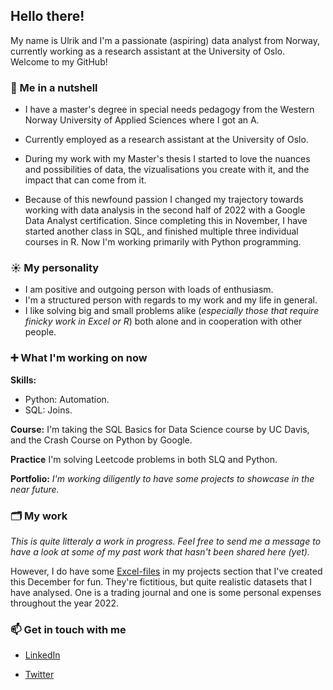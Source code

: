 ## Hello there!
My name is Ulrik and I'm a passionate (aspiring) data analyst from Norway, currently working as a research assistant at the University of Oslo. Welcome to my GitHub!



### 🥥  Me in a nutshell
  
- I have a master's degree in special needs pedagogy from the Western Norway University of Applied Sciences where I got an A. 

- Currently employed as a research assistant at the University of Oslo. 
 
- During my work with my Master's thesis I started to love the nuances and possibilities of data, the vizualisations you create with it, and the impact that can come from it. 

- Because of this newfound passion I changed my trajectory towards working with data analysis in the second half of 2022 with a Google Data Analyst certification. Since completing this in November, I have started another class in SQL, and finished multiple three individual courses in R. Now I'm working primarily with Python programming. 

### ☀️ My personality  
- I am positive and outgoing person with loads of enthusiasm. 
- I'm a structured person with regards to my work and my life in general. 
- I like solving big and small problems alike (_especially those that require finicky work in Excel or R_) both alone and in cooperation with other people. 
 

### ➕ What I'm working on now
**Skills:** 
- Python: Automation.
- SQL: Joins. 

**Course:** I'm  taking the SQL Basics for Data Science course by UC Davis, and the Crash Course on Python by Google. 

**Practice** I'm solving Leetcode problems in both SLQ and Python. 

**Portfolio:** _I'm working diligently to have some projects to showcase in the near future._


### 🗂 My work
 _This is quite litteraly a work in progress. Feel free to send me a message to have a look at some of my past work that hasn't been shared here (yet)._

However, I do have some [Excel-files](https://github.com/UlrikDaae/Projects) in my projects section that I've created this December for fun. They're fictitious, but quite realistic datasets that I have analysed. One is a trading journal and one is some personal expenses throughout the year 2022. 


### 📫 Get in touch with me

- [LinkedIn](https://www.linkedin.com/in/ulrik-daae/)

- [Twitter](https://twitter.com/UlrikDaae)
